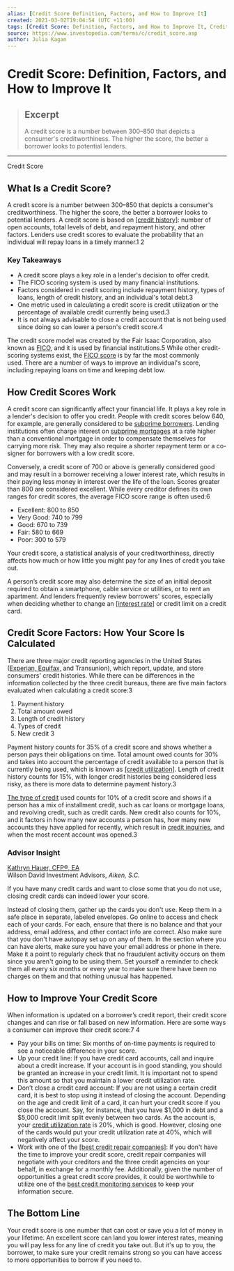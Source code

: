 ```yaml
---
alias: [Credit Score Definition, Factors, and How to Improve It]
created: 2021-03-02T19:04:54 (UTC +11:00)
tags: [Credit Score: Definition, Factors, and How to Improve It, Credit Score]
source: https://www.investopedia.com/terms/c/credit_score.asp
author: Julia Kagan
---
```


# Credit Score: Definition, Factors, and How to Improve It

> ## Excerpt
> A credit score is a number between 300–850 that depicts a consumer's creditworthiness. The higher the score, the better a borrower looks to potential lenders.

---

Credit Score
## What Is a Credit Score?

A credit score is a number between 300–850 that depicts a consumer's creditworthiness. The higher the score, the better a borrower looks to potential lenders. A credit score is based on [[credit history]](https://www.investopedia.com/terms/c/credit-history.asp): number of open accounts, total levels of debt, and repayment history, and other factors. Lenders use credit scores to evaluate the probability that an individual will repay loans in a timely manner.1 2

### Key Takeaways

-   A credit score plays a key role in a lender's decision to offer credit.
-   The FICO scoring system is used by many financial institutions.
-   Factors considered in credit scoring include repayment history, types of loans, length of credit history, and an individual's total debt.3
-   One metric used in calculating a credit score is credit utilization or the percentage of available credit currently being used.3 
-   It is not always advisable to close a credit account that is not being used since doing so can lower a person's credit score.4

The credit score model was created by the Fair Isaac Corporation, also known as [FICO](https://www.investopedia.com/terms/f/fico-fair-isaac.asp), and it is used by financial institutions.5 While other credit-scoring systems exist, the [FICO score](https://www.investopedia.com/terms/f/ficoscore.asp) is by far the most commonly used. There are a number of ways to improve an individual's score, including repaying loans on time and keeping debt low. 

## How Credit Scores Work

A credit score can significantly affect your financial life. It plays a key role in a lender's decision to offer you credit. People with credit scores below 640, for example, are generally considered to be [subprime borrowers](https://www.investopedia.com/terms/s/subprime-borrower.asp). Lending institutions often charge interest on [subprime mortgages](https://www.investopedia.com/terms/s/subprime_mortgage.asp) at a rate higher than a conventional mortgage in order to compensate themselves for carrying more risk. They may also require a shorter repayment term or a co-signer for borrowers with a low credit score.

Conversely, a credit score of 700 or above is generally considered good and may result in a borrower receiving a lower interest rate, which results in their paying less money in interest over the life of the loan. Scores greater than 800 are considered excellent. While every creditor defines its own ranges for credit scores, the average FICO score range is often used:6

-   Excellent: 800 to 850
-   Very Good: 740 to 799
-   Good: 670 to 739
-   Fair: 580 to 669
-   Poor: 300 to 579

Your credit score, a statistical analysis of your creditworthiness, directly affects how much or how little you might pay for any lines of credit you take out.

A person’s credit score may also determine the size of an initial deposit required to obtain a smartphone, cable service or utilities, or to rent an apartment. And lenders frequently review borrowers' scores, especially when deciding whether to change an [[interest rate]](https://www.investopedia.com/terms/i/interestrate.asp) or credit limit on a credit card. 

## Credit Score Factors: How Your Score Is Calculated

There are three major credit reporting agencies in the United States ([Experian, Equifax](https://www.investopedia.com/investing/experian-vs-equifax/), and Transunion), which report, update, and store consumers' credit histories. While there can be differences in the information collected by the three credit bureaus, there are five main factors evaluated when calculating a credit score:3

1.  Payment history
2.  Total amount owed
3.  Length of credit history
4.  Types of credit
5.  New credit 3

Payment history counts for 35% of a credit score and shows whether a person pays their obligations on time. Total amount owed counts for 30% and takes into account the percentage of credit available to a person that is currently being used, which is known as [[credit utilization]](https://www.investopedia.com/terms/c/credit-utilization-rate.asp). Length of credit history counts for 15%, with longer credit histories being considered less risky, as there is more data to determine payment history.3

[The type of credit](https://www.investopedia.com/articles/pf/07/loan_types.asp) used counts for 10% of a credit score and shows if a person has a mix of installment credit, such as car loans or mortgage loans, and revolving credit, such as credit cards. New credit also counts for 10%, and it factors in how many new accounts a person has, how many new accounts they have applied for recently, which result in [credit inquiries](https://www.investopedia.com/terms/c/credit-inquiry.asp), and when the most recent account was opened.3

### Advisor Insight

[Kathryn Hauer, CFP®, EA](https://www.investopedia.com/kathryn-hauer-4692609)  
Wilson David Investment Advisors, _Aiken, S.C._

If you have many credit cards and want to close some that you do not use, closing credit cards can indeed lower your score.

Instead of closing them, gather up the cards you don't use. Keep them in a safe place in separate, labeled envelopes. Go online to access and check each of your cards. For each, ensure that there is no balance and that your address, email address, and other contact info are correct. Also make sure that you don't have autopay set up on any of them. In the section where you can have alerts, make sure you have your email address or phone in there. Make it a point to regularly check that no fraudulent activity occurs on them since you aren't going to be using them. Set yourself a reminder to check them all every six months or every year to make sure there have been no charges on them and that nothing unusual has happened.

## How to Improve Your Credit Score

When information is updated on a borrower’s credit report, their credit score changes and can rise or fall based on new information. Here are some ways a consumer can improve their credit score:7 4

-   Pay your bills on time: Six months of on-time payments is required to see a noticeable difference in your score. 
-   Up your credit line: If you have credit card accounts, call and inquire about a credit increase. If your account is in good standing, you should be granted an increase in your credit limit. It is important not to spend this amount so that you maintain a lower credit utilization rate.
-   Don’t close a credit card account: If you are not using a certain credit card, it is best to stop using it instead of closing the account. Depending on the age and credit limit of a card, it can hurt your credit score if you close the account. Say, for instance, that you have $1,000 in debt and a $5,000 credit limit split evenly between two cards. As the account is, your [credit utilization rate](https://www.investopedia.com/terms/c/credit-utilization-rate.asp) is 20%, which is good. However, closing one of the cards would put your credit utilization rate at 40%, which will negatively affect your score.
-   Work with one of the [[best credit repair companies]](https://www.investopedia.com/best-credit-repair-companies-4843898): If you don't have the time to improve your credit score, credit repair companies will negotiate with your creditors and the three credit agencies on your behalf, in exchange for a monthly fee. Additionally, given the number of opportunities a great credit score provides, it could be worthwhile to utilize one of the [best credit monitoring services](https://www.investopedia.com/best-credit-monitoring-services-4846982) to keep your information secure.

## The Bottom Line

Your credit score is one number that can cost or save you a lot of money in your lifetime. An excellent score can land you lower interest rates, meaning you will pay less for any line of credit you take out. But it's up to you, the borrower, to make sure your credit remains strong so you can have access to more opportunities to borrow if you need to.
